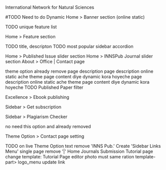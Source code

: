 International Network for Natural Sciences


#TODO Need to do Dynamic
Home > Banner section (online static)
<!-- Home > About section --> TODO unique feature list
Home > Feature section 
<!-- Home > For Author section  -->
<!-- Home > Why choose section  -->
<!-- Home > Announcement slider section  -->
<!-- Home > Global editor slider section  -->
<!-- Home > Counter section  --> TODO title, descripton
<!-- Home > Latest paper section  --> TODO most popular sidebar accordion
Home > Published Issue slider section 
Home > INNSPub Journal slider section 
About > Office | Contact page
<!-- Current issue query update to one month -->
<!-- Journals > Affiliated Journal --> theme option already remove page description 
<!-- Journals > Editorial Board --> page description online static ache theme page content diye dynamic kora hoyeche
<!-- Authors > Author Instruction --> page description online static ache theme page content diye dynamic kora hoyeche
<!-- 5 Journal details template > done(5 journal) --> TODO Published Paper filter 
<!-- Board Members -->
<!-- single member > Publications list design update dynamic content -->
<!-- Archive > INNSPub Library remove sql query to qp query -->

Excellence > Ebook publishing
<!-- Tutorials > FAQs -->
Sidebar > Get subscription
<!-- Sidebar > Indexed In -->
<!-- Sidebar > Member In -->
Sidebar > Plagiarism Checker
<!-- Theme Option > Affilated page settings --> no need this option and already removed
<!-- Theme Option > Single journal settings -->
Theme Option > Contact page setting


TODO on live
Theme Option text remove 'INNS Pub.'
Create 'Sidebar Links Menu'
single page remove '|' Home Journals Submission
Tutorial page change template: Tutorial Page
editor photo must same ration
template-part> logo_menu update link